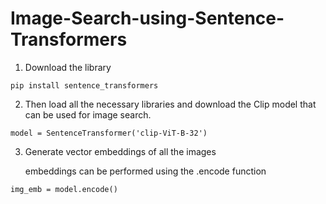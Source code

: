 # Image-Search-using-Sentence-Transformers

1) Download the library
```
pip install sentence_transformers
```

2) Then load all the necessary libraries and download the Clip model that can be used for image search.

```
model = SentenceTransformer('clip-ViT-B-32')
```

3) Generate vector embeddings of all the images

    embeddings can be performed using the .encode function

```
img_emb = model.encode()
```

